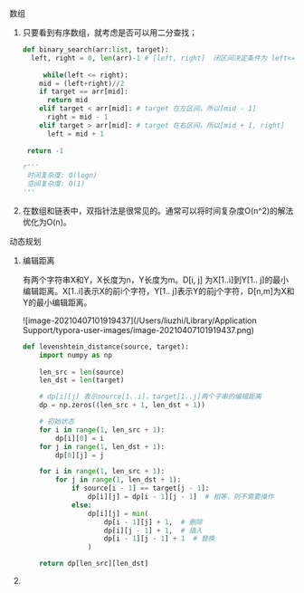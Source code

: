 数组 

1. 只要看到有序数组，就考虑是否可以用二分查找；

   ~~~python
   def binary_search(arr:list, target):
     left, right = 0, len(arr)-1 # [left, right]  闭区间决定条件为 left<=right
     
    	while(left <= right):
       mid = (left+right)//2
       if target == arr[mid]:
         return mid
       elif target < arr[mid]: # target 在左区间，所以[mid - 1]
         right = mid - 1
       elif target > arr[mid]: # target 在右区间，所以[mid + 1, right]
         left = mid + 1
       
   	return -1
   
   r'''
   	时间复杂度: O(logn)
   	空间复杂度: O(1)
   '''
   ~~~

2. 在数组和链表中，双指针法是很常见的。通常可以将时间复杂度O(n^2)的解法优化为O(n)。

动态规划

1. 编辑距离

   有两个字符串X和Y，X长度为n，Y长度为m。D[i, j] 为X[1..i]到Y[1.. j]的最小编辑距离。X[1..i]表示X的前i个字符，Y[1.. j]表示Y的前j个字符，D[n,m]为X和Y的最小编辑距离。

   ![image-20210407101919437](/Users/liuzhi/Library/Application Support/typora-user-images/image-20210407101919437.png)

   ```python
   def levenshtein_distance(source, target):
       import numpy as np
       
       len_src = len(source)
       len_dst = len(target)
   
       # dp[i][j] 表示source[1..i]，target[1..j]两个子串的编辑距离
       dp = np.zeros((len_src + 1, len_dst + 1))
   
       # 初始状态
       for i in range(1, len_src + 1):
           dp[i][0] = i
       for j in range(1, len_dst + 1):
           dp[0][j] = j
   
       for i in range(1, len_src + 1):
           for j in range(1, len_dst + 1):
               if source[i - 1] == target[j - 1]:
                   dp[i][j] = dp[i - 1][j - 1]  # 相等，则不需要操作
               else:
                   dp[i][j] = min(
                       dp[i - 1][j] + 1,  # 删除
                       dp[i][j - 1] + 1,  # 插入
                       dp[i - 1][j - 1] + 1  # 替换
                   )
   
       return dp[len_src][len_dst]
   ```

   

2. 